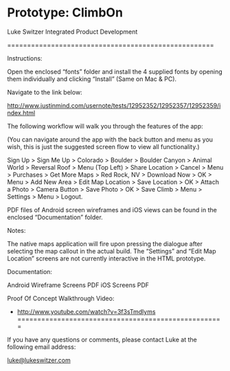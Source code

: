 Prototype: ClimbOn
=====================

Luke Switzer
Integrated Product Development

====================================================

Instructions:

Open the enclosed “fonts” folder and install the 4 supplied fonts by opening them individually and clicking “Install” (Same on Mac & PC).

Navigate to the link below:

http://www.justinmind.com/usernote/tests/12952352/12952357/12952359/index.html

The following workflow will walk you through the features of the app:

(You can navigate around the app with the back button and menu as you wish, this is just the suggested screen flow to view all functionality.) 

Sign Up > Sign Me Up > Colorado > Boulder > Boulder Canyon > Animal World > Reversal Roof > Menu (Top Left) > Share Location > Cancel > Menu > Purchases > Get More Maps > Red Rock, NV > Download Now > OK > Menu > Add New Area > Edit Map Location > Save Location > OK > Attach a Photo > Camera Button > Save Photo > OK > Save Climb > Menu > Settings > Menu > Logout.

PDF files of Android screen wireframes and iOS views can be found in the enclosed “Documentation” folder.

Notes: 

The native maps application will fire upon pressing the dialogue after selecting the map callout in the actual build.
The “Settings” and “Edit Map Location” screens are not currently interactive in the HTML prototype. 


Documentation:

Android Wireframe Screens PDF 
iOS Screens PDF

Proof Of Concept Walkthrough Video:

- http://www.youtube.com/watch?v=3f3sTmdlyms
====================================================

If you have any questions or comments, please contact Luke at the following email address:

luke@lukeswitzer.com

